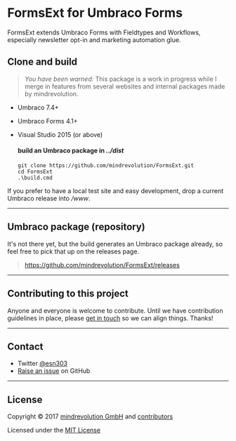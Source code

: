 # FormsExt for Umbraco Forms

FormsExt extends Umbraco Forms with Fieldtypes and Workflows, especially newsletter opt-in and marketing automation glue.


## Clone and build

> *You have been warned:* This package is a work in progress while I merge in features from several websites and internal packages made by mindrevolution.

* Umbraco 7.4+
* Umbraco Forms 4.1+
* Visual Studio 2015 (or above)


	#### build an Umbraco package in *../dist*
	```
	git clone https://github.com/mindrevolution/FormsExt.git
	cd FormsExt
	.\build.cmd
	```

If you prefer to have a local test site and easy development, drop a current Umbraco release into */www*.


---


## Umbraco package (repository)

It's not there yet, but the build generates an Umbraco package already, so feel free to pick that up on the releases page.

> <https://github.com/mindrevolution/FormsExt/releases>


---


## Contributing to this project

Anyone and everyone is welcome to contribute. Until we have contribution guidelines in place, please [get in touch](#contact) so we can align things. Thanks!


---


## <a name="contact"></a>Contact

* Twitter [@esn303](https://twitter.com/esn303)
* [Raise an issue](https://github.com/mindrevolution/FormsExt/issues) on GitHub


---


## License

Copyright &copy; 2017 [mindrevolution GmbH](https://mindrevolution.com) and [contributors](https://github.com/mindrevolution/FormsExt/graphs/contributors)

Licensed under the [MIT License](LICENSE.md)